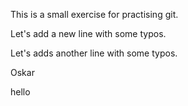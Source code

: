 This is a small exercise for practising git.

Let's add a new line with some typos.

Let's adds another line with some typos.

Oskar

hello
